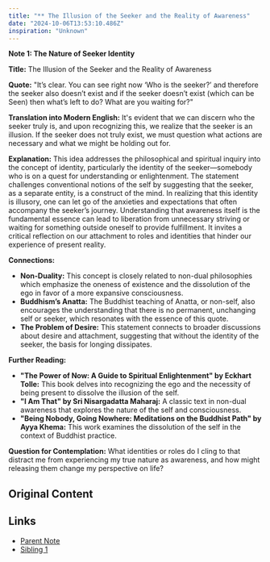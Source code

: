 ```yaml
---
title: "** The Illusion of the Seeker and the Reality of Awareness"
date: "2024-10-06T13:53:10.486Z"
inspiration: "Unknown"
---
```



**Note 1: The Nature of Seeker Identity**

**Title:** The Illusion of the Seeker and the Reality of Awareness

**Quote:** "It’s clear. You can see right now ‘Who is the seeker?’ and therefore the seeker also doesn’t exist and if the seeker doesn’t exist (which can be Seen) then what’s left to do? What are you waiting for?"

**Translation into Modern English:** It's evident that we can discern who the seeker truly is, and upon recognizing this, we realize that the seeker is an illusion. If the seeker does not truly exist, we must question what actions are necessary and what we might be holding out for.

**Explanation:** This idea addresses the philosophical and spiritual inquiry into the concept of identity, particularly the identity of the seeker—somebody who is on a quest for understanding or enlightenment. The statement challenges conventional notions of the self by suggesting that the seeker, as a separate entity, is a construct of the mind. In realizing that this identity is illusory, one can let go of the anxieties and expectations that often accompany the seeker’s journey. Understanding that awareness itself is the fundamental essence can lead to liberation from unnecessary striving or waiting for something outside oneself to provide fulfillment. It invites a critical reflection on our attachment to roles and identities that hinder our experience of present reality.

**Connections:**
- **Non-Duality:** This concept is closely related to non-dual philosophies which emphasize the oneness of existence and the dissolution of the ego in favor of a more expansive consciousness.
- **Buddhism’s Anatta:** The Buddhist teaching of Anatta, or non-self, also encourages the understanding that there is no permanent, unchanging self or seeker, which resonates with the essence of this quote.
- **The Problem of Desire:** This statement connects to broader discussions about desire and attachment, suggesting that without the identity of the seeker, the basis for longing dissipates.

**Further Reading:**
- **"The Power of Now: A Guide to Spiritual Enlightenment" by Eckhart Tolle:** This book delves into recognizing the ego and the necessity of being present to dissolve the illusion of the self.
- **"I Am That" by Sri Nisargadatta Maharaj:** A classic text in non-dual awareness that explores the nature of the self and consciousness.
- **"Being Nobody, Going Nowhere: Meditations on the Buddhist Path" by Ayya Khema:** This work examines the dissolution of the self in the context of Buddhist practice.

**Question for Contemplation:** What identities or roles do I cling to that distract me from experiencing my true nature as awareness, and how might releasing them change my perspective on life?

## Original Content



## Links

- [Parent Note](/parent-note.md)
- [Sibling 1](/zettel1.md)
